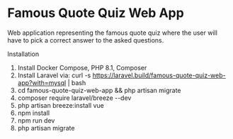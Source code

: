 # Famous Quote Quiz Web App
Web application representing the famous quote quiz where the user will have to pick a correct answer to the asked questions.

Installation
1. Install Docker Compose, PHP 8.1, Composer
2. Install Laravel via: curl -s https://laravel.build/famous-quote-quiz-web-app?with=mysql | bash
3. cd famous-quote-quiz-web-app && php artisan migrate
4. composer require laravel/breeze --dev
5. php artisan breeze:install vue
6. npm install
7. npm run dev
8. php artisan migrate

